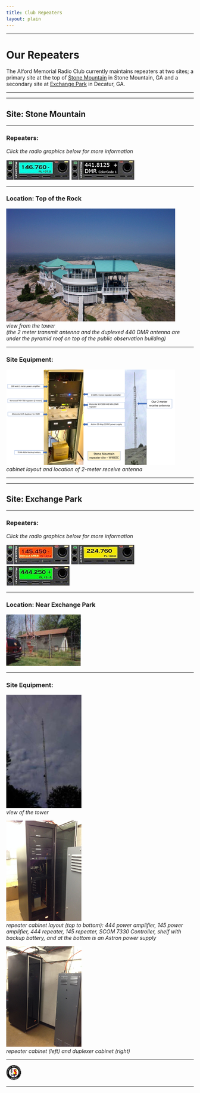 ```yaml
---
title: Club Repeaters
layout: plain
---
```

---
# Our Repeaters
The Alford Memorial Radio Club currently maintains repeaters at two sites; a primary site at the top of [Stone Mountain](#site-stone-mountain) in Stone Mountain, GA and a secondary site at [Exchange Park](#site-exchange-park) in Decatur, GA.

---
---

## Site: Stone Mountain

---

### Repeaters:
*Click the radio graphics below for more information*
<p class="repeater_list">
<a href="76repeater#76-repeater--146760---pl-1072" title="146.760"><img class="repeaters" alt="76repeater" src="assets/images/76radio.jpg"></a>
<a href="DMRrepeater#dmr-repeater--4448125--colorcode-1" title="441.8125"><img class="repeaters" alt="DMRrepeater" src="assets/images/DMRradio.jpg"></a>
</p>

---

### Location: Top of the Rock
<p class="repeater_site">
<img class="repeaters" alt="skyview" src="assets/images/skyview.jpg" width="90%" height="auto">
<br>
<i>view from the tower<br>(the 2 meter transmit antenna and the duplexed 440 DMR antenna are under the pyramid roof on top of the public observation building)</i>
</p>

---

### Site Equipment:
<p class="repeater_site">
<img class="cabinet-tower" alt="cabinet-tower" src="assets/images/stone_mountain-site.png" width="90%" height="auto">
<br>
<i>cabinet layout and location of 2-meter receive antenna</i>
</p>

---
---

## Site: Exchange Park

---

### Repeaters:
*Click the radio graphics below for more information*
<p class="repeater_list">
<a href="145-444repeater#145-repeater--145450---pl-1072" title="145.450"><img class="repeaters" alt="45repeater" src="assets/images/45radio.jpg"></a>
<a href="224repeater#220-repeater--224760---pl-1000" title="224.760"><img class="repeaters" alt="220repeater" src="assets/images/220radio.jpg"></a>
<a href="145-444repeater#145-repeater--145450---pl-1072" title="444.250"><img class="repeaters" alt="440repeater" src="assets/images/440radio.jpg"></a>
</p>

---

### Location: Near Exchange Park
<p class="repeater_list">
<img class="repeaters" alt="ExchangePark" src="assets/images/repeater17.jpg" width="40%" height="auto">
</p>

---

### Site Equipment:
<p class="tower">
<img class="repeaters" alt="tower" src="assets/images/tower.jpg" width="40%" height="auto">
<br>
<i>view of the tower</i>
</p>

<p class="cabinet">
<img class="repeaters" alt="repeater4" src="assets/images/Exchange%20Park%202.jpg" width="40%" height="auto">
<br>
<i>repeater cabinet layout (top to bottom): 444 power amplifier, 145 power amplifier, 444 repeater, 145 repeater, SCOM 7330 Controller, shelf with backup battery, and at the bottom is an Astron power supply</i>
</p>

<p class="cabinet">
<img class="repeaters" alt="repeater4" src="assets/images/Exchange%20Park%201.jpg" width="40%" height="auto">
<br>
<i>repeater cabinet (left) and duplexer cabinet (right)</i>
</p>

---

<p align="left">
  <a href="https://www.sera.org/" title="Southeastern Repeater Association" target="_blank" rel="noopener"><img class="sidebar-image" alt="SERA" src="/assets/images/sera.gif" width="40px" height="auto"></a>
</p>

---
